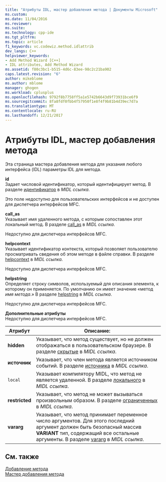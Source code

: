 ```yaml
---
title: "Атрибуты IDL, мастер добавления метода | Документы Microsoft"
ms.custom: 
ms.date: 11/04/2016
ms.reviewer: 
ms.suite: 
ms.technology: cpp-ide
ms.tgt_pltfrm: 
ms.topic: article
f1_keywords: vc.codewiz.method.idlattrib
dev_langs: C++
helpviewer_keywords:
- Add Method Wizard [C++]
- IDL attributes, Add Method Wizard
ms.assetid: f80c3bc1-b515-4d6c-83ee-98c2c21ba902
caps.latest.revision: "6"
author: mikeblome
ms.author: mblome
manager: ghogen
ms.workload: cplusplus
ms.openlocfilehash: 9792f8b7758ff5a1e5742b6643d9f73931bce6f9
ms.sourcegitcommit: 8fa8fdf0fbb4f57950f1e8f4f9b81b4d39ec7d7a
ms.translationtype: MT
ms.contentlocale: ru-RU
ms.lasthandoff: 12/21/2017
---
```

# <a name="idl-attributes-add-method-wizard"></a>Атрибуты IDL, мастер добавления метода
Эта страница мастера добавления метода для указания любого интерфейса (IDL) параметры IDL для метода.  
  
 **id**  
 Задает числовой идентификатор, который идентифицирует метод. В разделе [идентификатор](http://msdn.microsoft.com/library/windows/desktop/aa367040) в *MIDL ссылка*.  
  
 Это поле недоступно для пользовательских интерфейсов и не доступен для диспетчера интерфейсов MFC.  
  
 **call_as**  
 Указывает имя удаленного метода, с которым сопоставлен этот локальный метод. В разделе [call_as](http://msdn.microsoft.com/library/windows/desktop/aa366748) в *MIDL ссылка*.  
  
 Недоступно для диспетчера интерфейсов MFC.  
  
 **helpcontext**  
 Указывает идентификатор контекста, который позволяет пользователю просматривать сведения об этом методе в файле справки. В разделе [helpcontext](http://msdn.microsoft.com/library/windows/desktop/aa366851) в *MIDL ссылка*.  
  
 Недоступно для диспетчера интерфейсов MFC.  
  
 **helpstring**  
 Определяет строку символов, используемый для описания элемента, к которому он применяется. По умолчанию он имеет значение «метод *имя метода*.» В разделе [helpstring](http://msdn.microsoft.com/library/windows/desktop/aa366856) в *MIDL ссылка*.  
  
 Недоступно для диспетчера интерфейсов MFC.  
  
 **Дополнительные атрибуты**  
 Недоступно для диспетчера интерфейсов MFC.  
  
|Атрибут|Описание:|  
|---------------|-----------------|  
|**hidden**|Указывает, что метод существует, но не должен отображаться в пользовательском браузере. В разделе [скрытые](http://msdn.microsoft.com/library/windows/desktop/aa366861) в *MIDL ссылка*.|  
|**источник**|Указывает, что член метода является источником событий. В разделе [источника](http://msdn.microsoft.com/library/windows/desktop/aa367166) в *MIDL ссылка*.|  
|`local`|Указывает компилятору MIDL, что метод не является удаленной. В разделе [локального](http://msdn.microsoft.com/library/windows/desktop/aa367071) в *MIDL ссылка*.|  
|**restricted**|Указывает, что метод не может вызываться произвольным образом. В разделе [ограниченных](http://msdn.microsoft.com/library/windows/desktop/aa367157) в *MIDL ссылка*.|  
|**vararg**|Указывает, что метод принимает переменное число аргументов. Для этого последний аргумент должен быть безопасный массив **VARIANT** тип, содержащий все остальные аргументы. В разделе [vararg](http://msdn.microsoft.com/library/windows/desktop/aa367304) в *MIDL ссылка*.|  
  
## <a name="see-also"></a>См. также  
 [Добавление метода](../ide/adding-a-method-visual-cpp.md)   
 [Мастер добавления метода](../ide/add-method-wizard.md)